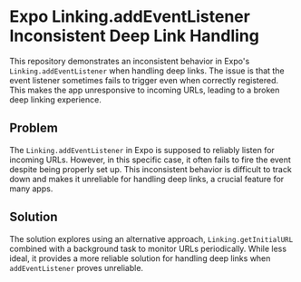 # Expo Linking.addEventListener Inconsistent Deep Link Handling

This repository demonstrates an inconsistent behavior in Expo's `Linking.addEventListener` when handling deep links. The issue is that the event listener sometimes fails to trigger even when correctly registered. This makes the app unresponsive to incoming URLs, leading to a broken deep linking experience.

## Problem

The `Linking.addEventListener` in Expo is supposed to reliably listen for incoming URLs. However, in this specific case, it often fails to fire the event despite being properly set up. This inconsistent behavior is difficult to track down and makes it unreliable for handling deep links, a crucial feature for many apps.

## Solution

The solution explores using an alternative approach, `Linking.getInitialURL` combined with a background task to monitor URLs periodically.  While less ideal, it provides a more reliable solution for handling deep links when `addEventListener` proves unreliable.
